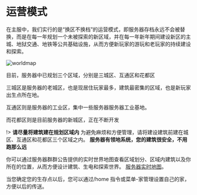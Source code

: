 # 运营模式

在主服中，我们实行的是“换区不换档”的运营模式，即服务器存档永远不会被替换，而是在每一年规划一个未被探索的新区域，并在每一年新年期间建设新区的主城、地狱交通、地铁等公共基础设施，从而方便新玩家的游玩和老玩家的持续建设和探索。

![worldmap](https://mgcimg-1251689388.cos.ap-shanghai.myqcloud.com/wiki/map.png) 

目前，服务器中已规划三个区域，分别是三城区、互通区和花都区

三城区是服务器的老城区，也是现居住玩家最多，建筑最密集的区域，也是新玩家出生点所在地。

互通区则是服务器的工业区，集中一些服务器服务器工业基地。

而花都区则是目前服务器的新城区，正在不断开发

!> **请尽量将建筑建在规划区域内** 为避免麻烦和方便管理，请将建设建筑前建在城区、互通区和花都区三个区域之内。 **服务器有领地系统，您的建筑很安全，不用跑那么远** 

你可以通过服务器群群公告提供的实时世界地图查看区域划分、区域内建筑以及你所在的位置，从而方便设计建筑、生电和探索世界。 [服务器实时地图](http://map.mangocraft.cn:2087/)。

当您确定您的生存点以后，您可以通过/home 指令或菜单-家管理设置自己的家，方便以后的传送。

